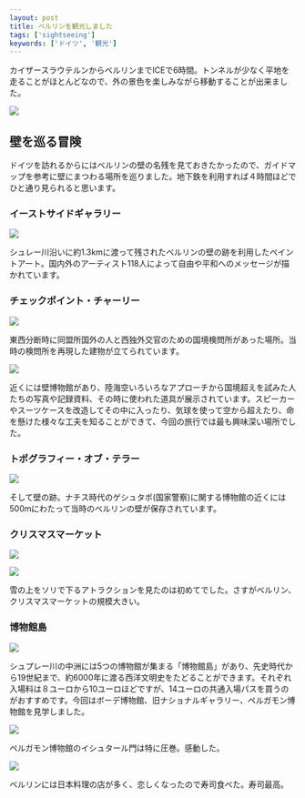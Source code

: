 ```yaml
---
layout: post
title: ベルリンを観光しました
tags: ['sightseeing']
keywords: ['ドイツ', '観光']
---
```


カイザースラウテルンからベルリンまでICEで6時間。トンネルが少なく平地を走ることがほとんどなので、外の景色を楽しみながら移動することが出来ました。

![ ](/img/blog_berlin31.jpg)

## 壁を巡る冒険

ドイツを訪れるからにはベルリンの壁の名残を見ておきたかったので、ガイドマップを参考に壁にまつわる場所を巡りました。地下鉄を利用すれば４時間ほどでひと通り見られると思います。

### イーストサイドギャラリー

![ ](/img/blog_berlin01.jpg)

シュレー川沿いに約1.3kmに渡って残されたベルリンの壁の跡を利用したペイントアート。国内外のアーティスト118人によって自由や平和へのメッセージが描かれています。

### チェックポイント・チャーリー

![ ](/img/blog_berlin02.jpg)

東西分断時に同盟所国外の人と西独外交官のための国境検問所があった場所。当時の検問所を再現した建物が立てられています。

![ ](/img/blog_berlin03.jpg)

近くには壁博物館があり、陸海空いろいろなアプローチから国境超えを試みた人たちの写真や記録資料、その時に使われた道具が展示されています。スピーカーやスーツケースを改造してその中に入ったり、気球を使って空から超えたり、命を懸けた様々な工夫を知ることができて、今回の旅行では最も興味深い場所でした。

### トポグラフィー・オブ・テラー

![ ](/img/blog_berlin04.jpg)

そして壁の跡。ナチス時代のゲシュタポ(国家警察)に関する博物館の近くには500mにわたって当時のベルリンの壁が保存されています。

### クリスマスマーケット

![ ](/img/blog_berlin11.jpg)

![ ](/img/blog_berlin12.jpg)

雪の上をソリで下るアトラクションを見たのは初めてでした。さすがベルリン、クリスマスマーケットの規模大きい。

### 博物館島

![ ](/img/blog_berlin21.jpg)

シュプレー川の中洲には5つの博物館が集まる「博物館島」があり、先史時代から19世紀まで、約6000年に渡る西洋文明史をたどることができます。それぞれ入場料は８ユーロから10ユーロほどですが、14ユーロの共通入場パスを買うのがおすすめです。今回はボーデ博物館、旧ナショナルギャラリー、ペルガモン博物館を見学しました。

![ ](/img/blog_berlin22.jpg)

ペルガモン博物館のイシュタール門は特に圧巻。感動した。

![ ](/img/blog_berlin32.jpg)

ベルリンには日本料理の店が多く、恋しくなったので寿司食べた。寿司最高。
